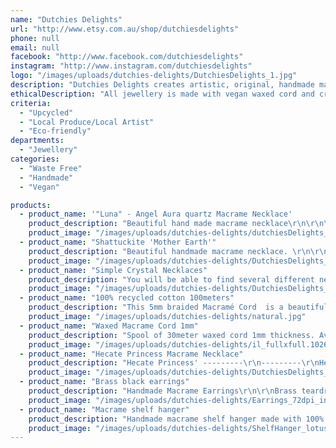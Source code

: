 ```yaml
---
name: "Dutchies Delights"
url: "http://www.etsy.com.au/shop/dutchiesdelights"
phone: null
email: null
facebook: "http://www.facebook.com/dutchiesdelights"
instagram: "http://www.instagram.com/dutchiesdelights"
logo: "/images/uploads/dutchies-delights/DutchiesDelights_1.jpg"
description: "Dutchies Delights creates artistic, original, handmade macramé jewelry, macrame decoration and macrame supplies.  By using high quality crystals to activate each individual’s purpose and intensions, the pieces are powerful, imaginative, and alive which make them great gifts for you and your friends."
ethicalDescription: "All jewellery is made with vegan waxed cord and crystals that are bought from small families all around the world. All home decorations are made with 100% recycled cotton cord made from old clothing that would otherwise end up in landfill. All wood used in the decorations is ethically sources and FSC approved. \r\nAll my work is handmade by me, a local artist. \r\nAll orders are environmentally friendly packaged in boxes that can be reused or recycled and biodegradable plastics."
criteria:
  - "Upcycled"
  - "Local Produce/Local Artist"
  - "Eco-friendly"
departments:
  - "Jewellery"
categories:
  - "Waste Free"
  - "Handmade"
  - "Vegan"

products:
  - product_name: '"Luna" - Angel Aura quartz Macrame Necklace'
    product_description: "Beautiful hand made macrame necklace\r\n\r\n\"Luna\" is made out of a hand beaten brass choker, macrame design using vegan waxed cord, bras beads and a beautiful Angel Aura Quartz shaped crescent moon.\r\n\r\n\r\nAngel aura calms the emotions and the emotional body. It is said to be a powerful stress reliever. It is also a strong energy for reducing or eliminating anger. It is said to help process emotional disturbances, grief, and traumas to a point where they are no longer stressful."
    product_image: "/images/uploads/dutchies-delights/dutchiesDelights_Luna_Black-1.jpg"
  - product_name: "Shattuckite 'Mother Earth'"
    product_description: "Beautiful handmade macrame necklace. \r\n\r\nShattuckite with chocolate brown vegan waxed cord & brass endings.\r\n\r\nShattuckite is a stone of intuition, mediumship, and psychic abilities. This copper silicate offers up clarity of the mind, heart, and throat, creating an ever strong connection that allows one speak the highest truths."
    product_image: "/images/uploads/dutchies-delights/DutchiesDelights_shattuckite_teardrop-1.jpg"
  - product_name: "Simple Crystal Necklaces"
    product_description: "You will be able to find several different necklaces of this kind in the shop. \r\n\r\nAll made with beautiful crystals that support families all around the world who I lucky enough to meet trough my travels.\r\n\r\nMade with vegan waxed cord & high quality brass beads. All of them have an adjustable ending so it's the perfect fit for everyone."
    product_image: "/images/uploads/dutchies-delights/DutchiesDelights_Tearshaped_pendants-1-2.jpg"
  - product_name: "100% recycled cotton 100meters"
    product_description: "This 5mm braided Macramé Cord  is a beautiful universal cord that works perfectly with various techniques and look beautiful in different projects.\r\n\r\nGood for beginners as it's the perfect cord for those taking up a new hobby, no matter if it’s crochet or macramé.\r\nThese cords have a cotton core made of thread what keeps their shape.\r\n\r\nThe cord is perfect for: \r\n- different macramé projects\r\n- crochet and knit rugs, baskets, poufs, coasters\r\n- jewellery\r\n- drawstring\r\n- craft projects.\r\n\r\n\r\nIt is sustainable and 100% made of recycled cotton, which is awesome!"
    product_image: "/images/uploads/dutchies-delights/natural.jpg"
  - product_name: "Waxed Macrame Cord 1mm"
    product_description: "Spool of 30meter waxed cord 1mm thickness. Available in different colours. \r\n\r\nThis is a single cord waxed thread ideal for hand made jewellery, specially micro macrame. I have been using it for over 5 years in my own jewellery and love it!\r\n\r\nThe wax is perfect to burn the ends of your knots, and the cord itself is very durable. \r\nAfter years of wearing it, it wont change colour at all!\r\n\r\nWaxed cord that you could use for:\r\n- Macrame\r\n- jewellery\r\n- sewing\r\n- crafts\r\n\r\nAvailable in 30 different colours"
    product_image: "/images/uploads/dutchies-delights/il_fullxfull.1026488950_739j.jpg"
  - product_name: "Hecate Princess Macrame Necklace"
    product_description: "Hecate Princess' ---------\r\n---------\r\nHecate is the Greek goddess of the three paths, guardian of the household, protector of everything newly born, and the goddess of witchcraft.------------------\r\n------------------\r\nHecate is grounded, Powerful and strong.\r\n\r\n* Multi colour palm root fossil crescent shaped stone\r\n* Vegan waxed black macrame cord\r\n* High quality brass beads\r\n* Stainless steel Sri Yantra pendant\r\n\r\nPendant size: 5x4.5cm\r\ntotal necklace lengt: 80cm\r\n\r\nThis necklace will be adjustable with a sliding knot so you are sure you can wear it with all your different outfits."
    product_image: "/images/uploads/dutchies-delights/DutchiesDelights_Hecate princess-1.jpg"
  - product_name: "Brass black earrings"
    product_description: "Handmade Macrame Earrings\r\n\r\nBrass teardrop loop, black (or your choice of colour) vegan cord, brass beads & brass ear hook."
    product_image: "/images/uploads/dutchies-delights/Earrings_72dpi_insta-2.jpg"
  - product_name: "Macrame shelf hanger"
    product_description: "Handmade macrame shelf hanger made with 100% recycled cotton in any colour of your choice."
    product_image: "/images/uploads/dutchies-delights/ShelfHanger_lotus_72dpi-6.jpg"
---
```

